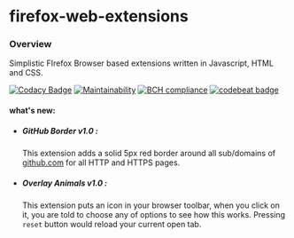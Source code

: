 # firefox-web-extensions
### Overview

Simplistic FIrefox Browser based extensions written in Javascript, HTML and CSS.

[![Codacy Badge](https://api.codacy.com/project/badge/Grade/269c437f90934bbcb7c1e5460cdf487d)](https://www.codacy.com/app/sambhavjain2612/firefox-web-extensions?utm_source=github.com&utm_medium=referral&utm_content=sambhav2612/firefox-web-extensions&utm_campaign=badger)
[![Maintainability](https://api.codeclimate.com/v1/badges/d17793cc0685e4c9296e/maintainability)](https://codeclimate.com/github/sambhav2612/firefox-web-extensions/maintainability)
[![BCH compliance](https://bettercodehub.com/edge/badge/sambhav2612/firefox-web-extensions?branch=master)](https://bettercodehub.com/)
[![codebeat badge](https://codebeat.co/badges/eb91fcca-15af-4da5-83d5-611314f9bd38)](https://codebeat.co/projects/github-com-sambhav2612-firefox-web-extensions-master)

#### what's new:
- ##### GitHub Border v1.0 :
    This extension adds a solid 5px red border around all sub/domains of [github.com](github.com) for all HTTP and HTTPS pages.
    
- ##### Overlay Animals v1.0 :
    This extension puts an icon in your browser toolbar, when you click on it, you are told to choose any of options to see how this works. Pressing `reset` button would reload your current open tab.
